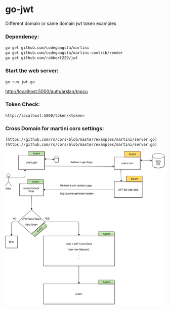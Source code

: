 # go-jwt

Different domain or same domain jwt token examples

### Dependency:
    go get github.com/codegangsta/martini
    go get github.com/codegangsta/martini-contrib/render
    go get github.com/robbert229/jwt

### Start the web server:

    go run jwt.go



[http://localhost:5000/auth/arslan/topcu](http://localhost:5000/auth/arslan/topcu)


### Token Check:

    http://localhost:5000/token/<token>

### Cross Domain for martini cors settings:
    
    [https://github.com/rs/cors/blob/master/examples/martini/server.go](https://github.com/rs/cors/blob/master/examples/martini/server.go)


![Screenshot](single-sign-on.jpg)
